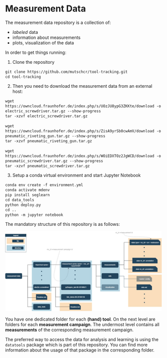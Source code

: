 # Measurement Data

The measurement data repository is a collection of:
- _labeled_ data
- information about measurements
- plots, visualization of the data

In order to get things running:

1. Clone the repository

```
git clone https://github.com/mutschcr/tool-tracking.git
cd tool-tracking
```

2. Then you need to download the measurement data from an external host:
```
wget https://owncloud.fraunhofer.de/index.php/s/UOzJU8ypG3ZKKte/download -o electric_screwdriver.tar.gz --show-progress
tar -xzvf electric_screwdriver.tar.gz

wget https://owncloud.fraunhofer.de/index.php/s/ZisA9yrSb0cwAmV/download -o pneumatic_riveting_gun.tar.gz --show-progress
tar -xzvf pneumatic_riveting_gun.tar.gz

wget https://owncloud.fraunhofer.de/index.php/s/WOiEDXTOz2JgWCD/download -o pneumatic_screwdriver.tar.gz --show-progress
tar -xzvf pneumatic_screwdriver.tar.gz
```

3. Setup a conda virtual environment and start Jupyter Notebook
```
conda env create -f environment.yml
conda activate mdenv
pip install seglearn
cd data_tools
python deploy.py
cd ..
python -m jupyter notebook
```

The mandatory structure of this repository is as follows:

![Repository structure](info/structure_scheme.jpg)  

You have one dedicated folder for each __(hand) tool__. On the next level are folders for each __measurement campaign__. The undermost level contains all __measurements__ of the corresponding measurement campaign.

The preferred way to access the data for analysis and learning is using the `datatools` package which is part of this repository. You can find more information about the usage of that package in the corresponding folder.
